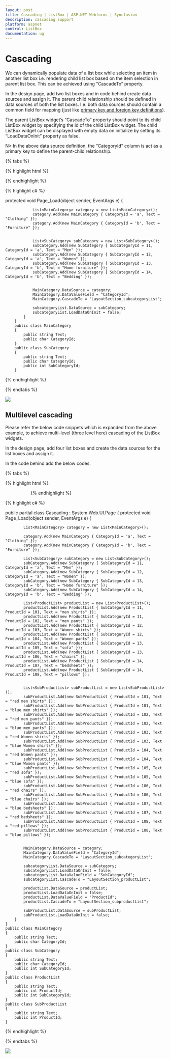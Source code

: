 ```yaml
---
layout: post
title: Cascading | ListBox | ASP.NET Webforms | Syncfusion
description: cascading support 
platform: aspnet
control: ListBox
documentation: ug
---
```


# Cascading 

We can dynamically populate data of a list box while selecting an item in another list box i.e. rendering child list box based on the item selection in parent list box. This can be achieved using “CascadeTo” property.

In the design page, add two list boxes and in code behind create data sources and assign it. The parent child relationship should be defined in data sources of both the list boxes. I.e. both data sources should contain a common field for mapping (just like [primary key and foreign key definitions](https://msdn.microsoft.com/en-IN/library/ms179610.aspx)).

The parent ListBox widget’s “CascadeTo” property should point to its child ListBox widget by specifying the id of the child ListBox widget. The child ListBox widget can be displayed with empty data on initialize by setting its “LoadDataOnInit” property as false.

N> In the above data source definition, the “CategoryId” column is act as a primary key to define the parent-child relationship.


{% tabs %}

{% highlight html %}

<div class="parentlistbox">
        <!--parent listbox element-->
        <ej:ListBox ID="MainCategory" runat="server"></ej:ListBox>
    </div>
    <div class="childlistbox">
        <!-- child listbox element-->
        <ej:ListBox ID="subcategoryList" runat="server"></ej:ListBox>
    </div>
    <style>
        .e-parentlistbox, .e-childlistbox {
            padding: 10px;
            float: left;
        }
    </style>

{% endhighlight %}

{% highlight c# %}

 protected void Page_Load(object sender, EventArgs e)
            {

                List<MainCategory> category = new List<MainCategory>();
                category.Add(new MainCategory { CategoryId = 'a', Text = "Clothing" });
                category.Add(new MainCategory { CategoryId = 'b', Text = "Furniture" });


                List<SubCategory> subCategory = new List<SubCategory>();
                subCategory.Add(new SubCategory { SubCategoryId = 11, CategoryId = 'a', Text = "Men" });
                subCategory.Add(new SubCategory { SubCategoryId = 12, CategoryId = 'a', Text = "Women" });
                subCategory.Add(new SubCategory { SubCategoryId = 13, CategoryId = 'b', Text = "Home furniture" });
                subCategory.Add(new SubCategory { SubCategoryId = 14, CategoryId = 'b', Text = "Bedding" });


                MainCategory.DataSource = category;
                MainCategory.DataValueField = "CategoryId";
                MainCategory.CascadeTo = "LayoutSection_subcategoryList";

                subcategoryList.DataSource = subCategory;
                subcategoryList.LoadDataOnInit = false;
            }
        }
        public class MainCategory
        {
            public string Text;
            public char CategoryId;
        }
        public class SubCategory
        {
            public string Text;
            public char CategoryId;
            public int SubCategoryId;
        }
   
{% endhighlight %}

{% endtabs %}

![](Cascading_images/Cascading_img1.png)

## Multilevel cascading

Please refer the below code snippets which is expanded from the above example, to achieve multi-level (three level here) cascading of the ListBox widgets.

In the design page, add four list boxes and create the data sources for the list boxes and assign it.

In the code behind add the below codes.

{% tabs %}

{% highlight html %}


<div class="listboxcontrol">
        <!--parent listbox element-->
        <ej:ListBox ID="MainCategory" runat="server"></ej:ListBox>
    </div>
    <div class="listboxcontrol">
        <!-- First level child listbox element-->
        <ej:ListBox ID="subcategoryList" runat="server"></ej:ListBox>
    </div>
    <div class="listboxcontrol">
        <!-- second level child listbox element-->
        <ej:ListBox ID="productList" runat="server"></ej:ListBox>
    </div>
    <div class="listboxcontrol">
        <!-- second level child listbox element-->
        <ej:ListBox ID="subProductList" runat="server"></ej:ListBox>
    </div>
    <style>
        .listboxcontrol {
            padding: 10px;
            float: left;
        }
    </style>



{% endhighlight %}

{% highlight c# %}

public partial class Cascading : System.Web.UI.Page
    {
        protected void Page_Load(object sender, EventArgs e)
        {

            List<MainCategory> category = new List<MainCategory>();

            category.Add(new MainCategory { CategoryId = 'a', Text = "Clothing" });
            category.Add(new MainCategory { CategoryId = 'b', Text = "Furniture" });

            List<SubCategory> subCategory = new List<SubCategory>();
            subCategory.Add(new SubCategory { SubCategoryId = 11, CategoryId = 'a', Text = "Men" });
            subCategory.Add(new SubCategory { SubCategoryId = 12, CategoryId = 'a', Text = "Women" });
            subCategory.Add(new SubCategory { SubCategoryId = 13, CategoryId = 'b', Text = "Home furniture" });
            subCategory.Add(new SubCategory { SubCategoryId = 14, CategoryId = 'b', Text = "Bedding" });

            List<ProductList> productList = new List<ProductList>();
            productList.Add(new ProductList { SubCategoryId = 11, ProductId = 101, Text = "men shirts" });
            productList.Add(new ProductList { SubCategoryId = 11, ProductId = 102, Text = "men pants" });
            productList.Add(new ProductList { SubCategoryId = 12, ProductId = 103, Text = "Women shirts" });
            productList.Add(new ProductList { SubCategoryId = 12, ProductId = 104, Text = "Women pants" });
            productList.Add(new ProductList { SubCategoryId = 13, ProductId = 105, Text = "sofa" });
            productList.Add(new ProductList { SubCategoryId = 13, ProductId = 106, Text = "chairs" });
            productList.Add(new ProductList { SubCategoryId = 14, ProductId = 107, Text = "bedsheets" });
            productList.Add(new ProductList { SubCategoryId = 14, ProductId = 108, Text = "pillows" });


            List<SubProductList> subProductList = new List<SubProductList>();
            subProductList.Add(new SubProductList { ProductId = 101, Text = "red men shirts" });
            subProductList.Add(new SubProductList { ProductId = 101, Text = "blue men shirts" });
            subProductList.Add(new SubProductList { ProductId = 102, Text = "red men pants" });
            subProductList.Add(new SubProductList { ProductId = 102, Text = "blue men pants" });
            subProductList.Add(new SubProductList { ProductId = 103, Text = "red Women shirts" });
            subProductList.Add(new SubProductList { ProductId = 103, Text = "blue Women shirts" });
            subProductList.Add(new SubProductList { ProductId = 104, Text = "red Women pants" });
            subProductList.Add(new SubProductList { ProductId = 104, Text = "blue Women pants" });
            subProductList.Add(new SubProductList { ProductId = 105, Text = "red sofa" });
            subProductList.Add(new SubProductList { ProductId = 105, Text = "blue sofa" });
            subProductList.Add(new SubProductList { ProductId = 106, Text = "red chairs" });
            subProductList.Add(new SubProductList { ProductId = 106, Text = "blue chairs" });
            subProductList.Add(new SubProductList { ProductId = 107, Text = "blue bedsheets" });
            subProductList.Add(new SubProductList { ProductId = 107, Text = "red bedsheets" });
            subProductList.Add(new SubProductList { ProductId = 108, Text = "red pillows" });
            subProductList.Add(new SubProductList { ProductId = 108, Text = "blue pillows" });


            MainCategory.DataSource = category;
            MainCategory.DataValueField = "CategoryId";
            MainCategory.CascadeTo = "LayoutSection_subcategoryList";

            subcategoryList.DataSource = subCategory;
            subcategoryList.LoadDataOnInit = false;
            subcategoryList.DataValueField = "SubCategoryId";
            subcategoryList.CascadeTo = "LayoutSection_productList";

            productList.DataSource = productList;
            productList.LoadDataOnInit = false;
            productList.DataValueField = "ProductId";
            productList.CascadeTo = "LayoutSection_subproductList";

            subProductList.DataSource = subProductList;
            subProductList.LoadDataOnInit = false;
        }
    }
    public class MainCategory
    {
        public string Text;
        public char CategoryId;
    }
    public class SubCategory
    {
        public string Text;
        public char CategoryId;
        public int SubCategoryId;
    }
    public class ProductList
    {
        public string Text;
        public int ProductId;
        public int SubCategoryId;
    }
    public class SubProductList
    {
        public string Text;
        public int ProductId;
    }


{% endhighlight %}

{% endtabs %}


![](Cascading_images\Cascading_img2.png)


